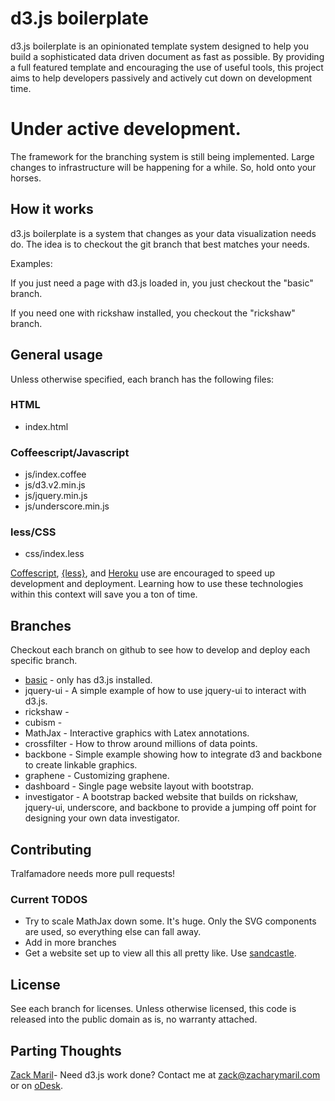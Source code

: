 # d3.js boilerplate

d3.js boilerplate is an opinionated template system designed to help
you build a sophisticated data driven document as fast as possible. By
providing a full featured template and encouraging the use of useful
tools, this project aims to help developers passively and actively cut
down on development time.

# Under active development.

The framework for the branching system is still being
implemented. Large changes to infrastructure will be happening for a
while. So, hold onto your horses. 

## How it works

d3.js boilerplate is a system that changes as your data
visualization needs do. The idea is to checkout the git branch
that best matches your needs.

Examples:

If you just need a page with d3.js loaded in, you just checkout the
"basic" branch.

If you need one with rickshaw installed, you checkout the "rickshaw"
branch.

## General usage

Unless otherwise specified, each branch has the following files:

### HTML

* index.html

### Coffeescript/Javascript

* js/index.coffee
* js/d3.v2.min.js
* js/jquery.min.js
* js/underscore.min.js

### less/CSS

* css/index.less

[Coffescript](http://coffeescript.org/),
[{less}](http://lesscss.org/), and [Heroku](http://www.heroku.com/)
use are encouraged to speed up development and deployment. Learning
how to use these technologies within this context will save you a ton
of time.

## Branches

Checkout each branch on github to see how to develop and deploy each
specific branch.

* [basic](https://github.com/zmaril/d3.js-boilerplate/tree/basic) - only has d3.js installed.
* jquery-ui - A simple example of how to use jquery-ui to interact
  with d3.js.
* rickshaw - 
* cubism -
* MathJax - Interactive graphics with Latex annotations.
* crossfilter - How to throw around millions of data points. 
* backbone - Simple example showing how to integrate d3 and backbone
  to create linkable graphics.
* graphene - Customizing graphene. 
* dashboard - Single page website layout with bootstrap. 
* investigator - A bootstrap backed website that builds on rickshaw,
  jquery-ui, underscore, and backbone to provide a jumping off point
  for designing your own data investigator.

## Contributing

Tralfamadore needs more pull requests! 

### Current TODOS
* Try to scale MathJax down some. It's huge. Only the SVG components
  are used, so everything else can fall away.
* Add in more branches
* Get a website set up to view all this all pretty like. Use [sandcastle](https://github.com/Khan/sandcastle).

## License

See each branch for licenses. Unless otherwise licensed, this code is
released into the public domain as is, no warranty attached. 

## Parting Thoughts

[Zack Maril](https://twitter.com/#!/ZackMaril)- Need d3.js work done?
Contact me at zack@zacharymaril.com or on [oDesk](https://www.odesk.com/users/~~80bea7ba2750c34b). 
